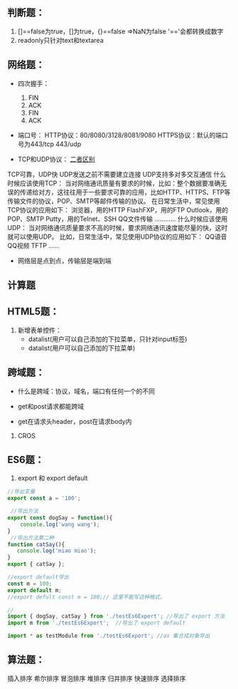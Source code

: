 ## 判断题：
1. []==false为true，[]为true，{}==false =>NaN为false
    '=='会都转换成数字
2. readonly只针对text和textarea


## 网络题：
- 四次握手：
    1. FIN
    2. ACK
    3. FIN
    4. ACK
- 端口号：
HTTP协议：80/8080/3128/8081/9080
HTTPS协议：默认的端口号为443/tcp 443/udp

- TCP和UDP协议：
[二者区别](https://www.cnblogs.com/xiaomayizoe/p/5258754.html)

TCP可靠，UDP快
UDP发送之前不需要建立连接
UDP支持多对多交互通信
什么时候应该使用TCP： 当对网络通讯质量有要求的时候，比如：整个数据要准确无误的传递给对方，这往往用于一些要求可靠的应用，比如HTTP、HTTPS、FTP等传输文件的协议，POP、SMTP等邮件传输的协议。 在日常生活中，常见使用TCP协议的应用如下： 浏览器，用的HTTP FlashFXP，用的FTP Outlook，用的POP、SMTP Putty，用的Telnet、SSH QQ文件传输 ………… 什么时候应该使用UDP： 当对网络通讯质量要求不高的时候，要求网络通讯速度能尽量的快，这时就可以使用UDP。 比如，日常生活中，常见使用UDP协议的应用如下： QQ语音 QQ视频 TFTP ……

- 网络层是点到点，传输层是端到端

## 计算题

## HTML5题：
1. 新增表单控件：
    - datalist(用户可以自己添加的下拉菜单，只针对input标签)
    - datalist(用户可以自己添加的下拉菜单)

## 跨域题：
- 什么是跨域：协议，域名，端口有任何一个的不同

- get和post请求都能跨域

- get在请求头header，post在请求body内
1. CROS


## ES6题：
1. export 和 export default
```javascript
//导出变量
export const a = '100';  

 //导出方法
export const dogSay = function(){ 
    console.log('wang wang');
}
 //导出方法第二种
function catSay(){
   console.log('miao miao'); 
}
export { catSay };

//export default导出
const m = 100;
export default m; 
//export defult const m = 100;// 这里不能写这种格式。
```
```javascript
//
import { dogSay, catSay } from './testEs6Export'; //导出了 export 方法 
import m from './testEs6Export';  //导出了 export default 

import * as testModule from './testEs6Export'; //as 集合成对象导出
```

## 算法题：
插入排序
希尔排序
冒泡排序
堆排序
归并排序
快速排序
选择排序
